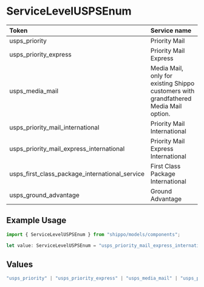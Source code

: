# ServiceLevelUSPSEnum

|Token | Service name|
|:---|:---|
| usps_priority | Priority Mail|
| usps_priority_express | Priority Mail Express|
| usps_media_mail | Media Mail, only for existing Shippo customers with grandfathered Media Mail option.|
| usps_priority_mail_international | Priority Mail International|
| usps_priority_mail_express_international | Priority Mail Express International|
| usps_first_class_package_international_service | First Class Package International|
| usps_ground_advantage | Ground Advantage |


## Example Usage

```typescript
import { ServiceLevelUSPSEnum } from "shippo/models/components";

let value: ServiceLevelUSPSEnum = "usps_priority_mail_express_international";
```

## Values

```typescript
"usps_priority" | "usps_priority_express" | "usps_media_mail" | "usps_priority_mail_international" | "usps_priority_mail_express_international" | "usps_first_class_package_international_service" | "usps_ground_advantage"
```